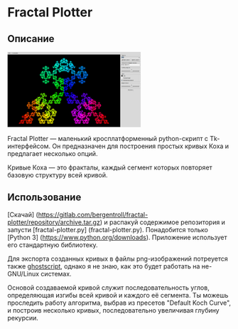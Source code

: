 # Fractal Plotter

## Описание

<img src="screenshot.png" width="300">

Fractal Plotter — маленький кросплатформенный python-скрипт с Tk-интерфейсом.
Он предназначен для построения простых кривых Коха и предлагает несколько опций.

Кривые Коха — это фракталы, каждый сегмент которых повторяет базовую структуру
всей кривой.

## Использование

[Скачай]
(https://gitlab.com/bergentroll/fractal-plotter/repository/archive.tar.gz)
и распакуй содержимое репозитория и запусти [fractal-plotter.py]
(fractal-plotter.py). Понадобится только [Python 3]
(https://www.python.org/downloads). Приложение использует его стандартную
библиотеку.

Для экспорта созданных кривых в файлы png-изображений потреуется также
[ghostscript](http://ghostscript.com), однако я не знаю, как это будет работать
на не-GNU/Linux системах.

Основой создаваемой кривой служит последовательность углов, определяющая изгибы
всей кривой и каждого её сегмента. Ты можешь проследить работу алгоритма, выбрав
из пресетов "Default Koch Curve", и построив несколько кривых, последовательно
увеличивая глубину рекурсии.
